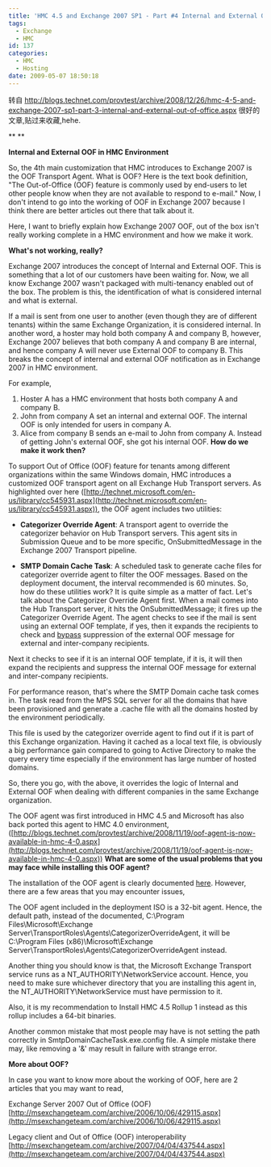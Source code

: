 ```yaml
---
title: 'HMC 4.5 and Exchange 2007 SP1 - Part #4 Internal and External Out of Office'
tags:
  - Exchange
  - HMC
id: 137
categories:
  - HMC
  - Hosting
date: 2009-05-07 18:50:18
---
```


转自 http://blogs.technet.com/provtest/archive/2008/12/26/hmc-4-5-and-exchange-2007-sp1-part-3-internal-and-external-out-of-office.aspx 很好的文章,贴过来收藏,hehe.

** **

**Internal and External OOF in HMC Environment**

So, the 4th main customization that HMC introduces to Exchange 2007 is the OOF Transport Agent. What is OOF? Here is the text book definition, "The Out-of-Office (OOF) feature is commonly used by end-users to let other people know when they are not available to respond to e-mail." Now, I don't intend to go into the working of OOF in Exchange 2007 because I think there are better articles out there that talk about it.

Here, I want to briefly explain how Exchange 2007 OOF, out of the box isn't really working complete in a HMC environment and how we make it work.
<div id="more">

**What's not working, really?**

<!--more-->

Exchange 2007 introduces the concept of Internal and External OOF. This is something that a lot of our customers have been waiting for. Now, we all know Exchange 2007 wasn't packaged with multi-tenancy enabled out of the box. The problem is this, the identification of what is considered internal and what is external.

If a mail is sent from one user to another (even though they are of different tenants) within the same Exchange Organization, it is considered internal. In another word, a hoster may hold both company A and company B, however, Exchange 2007 believes that both company A and company B are internal, and hence company A will never use External OOF to company B. This breaks the concept of internal and external OOF notification as in Exchange 2007 in HMC environment.

For example,

1.  Hoster A has a HMC environment that hosts both company A and company B.
2.  John from company A set an internal and external OOF. The internal OOF is only intended for users in company A.
3.  Alice from company B sends an e-mail to John from company A. Instead of getting John's external OOF, she got his internal OOF.
**How do we make it work then?**

To support Out of Office (OOF) feature for tenants among different organizations within the same Windows domain, HMC introduces a customized OOF transport agent on all Exchange Hub Transport servers. As highlighted over here ([http://technet.microsoft.com/en-us/library/cc545931.aspx](http://technet.microsoft.com/en-us/library/cc545931.aspx)), the OOF agent includes two utilities:

*   **Categorizer Override Agent**: A transport agent to override the categorizer behavior on Hub Transport servers. This agent sits in Submission Queue and to be more specific, OnSubmittedMessage in the Exchange 2007 Transport pipeline.
&nbsp;

*   **SMTP Domain Cache Task**: A scheduled task to generate cache files for categorizer override agent to filter the OOF messages. Based on the deployment document, the interval recommended is 60 minutes.
So, how do these utilities work? It is quite simple as a matter of fact. Let's talk about the Categorizer Override Agent first. When a mail comes into the Hub Transport server, it hits the OnSubmittedMessage; it fires up the Categorizer Override Agent. The agent checks to see if the mail is sent using an external OOF template, if yes, then it expands the recipients to check and <span style="text-decoration: underline;">bypass</span> suppression of the external OOF message for external and inter-company recipients.

Next it checks to see if it is an internal OOF template, if it is, it will then expand the recipients and suppress the internal OOF message for external and inter-company recipients.

For performance reason, that's where the SMTP Domain cache task comes in. The task read from the MPS SQL server for all the domains that have been provisioned and generate a .cache file with all the domains hosted by the environment periodically.

This file is used by the categorizer override agent to find out if it is part of this Exchange organization. Having it cached as a local text file, is obviously a big performance gain compared to going to Active Directory to make the query every time especially if the environment has large number of hosted domains.

So, there you go, with the above, it overrides the logic of Internal and External OOF when dealing with different companies in the same Exchange organization.

The OOF agent was first introduced in HMC 4.5 and Microsoft has also back ported this agent to HMC 4.0 environment, ([http://blogs.technet.com/provtest/archive/2008/11/19/oof-agent-is-now-available-in-hmc-4-0.aspx](http://blogs.technet.com/provtest/archive/2008/11/19/oof-agent-is-now-available-in-hmc-4-0.aspx))
**What are some of the usual problems that you may face while installing this OOF agent?**

The installation of the OOF agent is clearly documented [here](http://technet.microsoft.com/en-us/library/cc545931.aspx "Install OOF Aent"). However, there are a few areas that you may encounter issues,

The OOF agent included in the deployment ISO is a 32-bit agent. Hence, the default path, instead of the documented, C:\Program Files\Microsoft\Exchange Server\TransportRoles\Agents\CategorizerOverrideAgent, it will be C:\Program Files (x86)\Microsoft\Exchange Server\TransportRoles\Agents\CategorizerOverrideAgent instead.

Another thing you should know is that, the Microsoft Exchange Transport service runs as a NT_AUTHORITY\NetworkService account. Hence, you need to make sure whichever directory that you are installing this agent in, the NT_AUTHORITY\NetworkService must have permission to it.

Also, it is my recommendation to Install HMC 4.5 Rollup 1 instead as this rollup includes a 64-bit binaries.

Another common mistake that most people may have is not setting the path correctly in SmtpDomainCacheTask.exe.config file. A simple mistake there may, like removing a '&amp;' may result in failure with strange error.

**More about OOF?**

In case you want to know more about the working of OOF, here are 2 articles that you may want to read,

Exchange Server 2007 Out of Office (OOF)
[http://msexchangeteam.com/archive/2006/10/06/429115.aspx](http://msexchangeteam.com/archive/2006/10/06/429115.aspx)

Legacy client and Out of Office (OOF) interoperability
[http://msexchangeteam.com/archive/2007/04/04/437544.aspx](http://msexchangeteam.com/archive/2007/04/04/437544.aspx)

</div>
